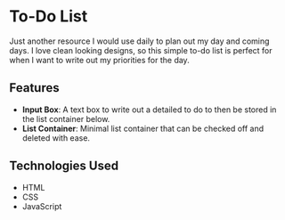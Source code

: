 # To-Do List

Just another resource I would use daily to plan out my day and coming days. I love clean looking designs, so this simple to-do list is perfect for when I want to write out my priorities for the day.

## Features
- **Input Box**: A text box to write out a detailed to do to then be stored in the list container below.
- **List Container**: Minimal list container that can be checked off and deleted with ease.

## Technologies Used
- HTML
- CSS
- JavaScript
